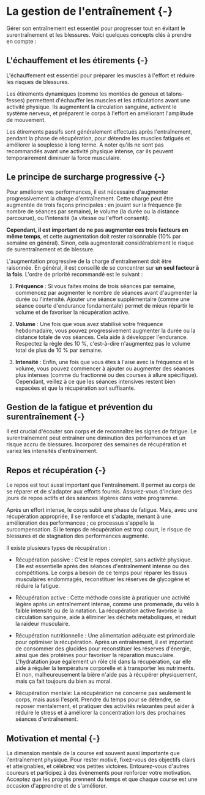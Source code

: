 

# La gestion de l'entraînement {-}

Gérer son entraînement est essentiel pour progresser tout en évitant le surentraînement et les blessures.
Voici quelques concepts clés à prendre en compte :

## L'échauffement et les étirements {-}

L'échauffement est essentiel pour préparer les muscles à l'effort et réduire les risques de blessures.

Les étirements dynamiques (comme les montées de genoux et talons-fesses) permettent d'échauffer les muscles et les articulations avant une activité physique. Ils augmentent la circulation sanguine, activent le système nerveux, et préparent le corps à l'effort en améliorant l'amplitude de mouvement.

Les étirements passifs sont généralement effectués après l'entraînement, pendant la phase de récupération, pour détendre les muscles fatigués et améliorer la souplesse à long terme. À noter qu'ils ne sont pas recommandés avant une activité physique intense, car ils peuvent temporairement diminuer la force musculaire.

## Le principe de surcharge progressive {-}

Pour améliorer vos performances, il est nécessaire d'augmenter progressivement la charge d'entraînement.
Cette charge peut être augmentée de trois façons principales : en jouant sur la fréquence (le nombre de séances par semaine),
le volume (la durée ou la distance parcourue), ou l'intensité (la vitesse ou l'effort consenti).

**Cependant, il est important de ne pas augmenter ces trois facteurs en même temps**, et cette augmentation doit rester raisonnable (10% par semaine en général).
Sinon, cela augmenterait considérablement le risque de surentraînement et de blessure.

L'augmentation progressive de la charge d'entraînement doit être raisonnée.
En général, il est conseillé de se concentrer sur **un seul facteur à la fois**.
L'ordre de priorité recommandé est le suivant :

1. **Fréquence** : Si vous faites moins de trois séances par semaine, commencez par augmenter le nombre de séances
avant d'augmenter la durée ou l'intensité. Ajouter une séance supplémentaire (comme une séance courte d'endurance fondamentale) permet de mieux répartir le volume et de favoriser la récupération active.

2. **Volume** : Une fois que vous avez stabilisé votre fréquence hebdomadaire, vous pouvez progressivement augmenter
la durée ou la distance totale de vos séances. Cela aide à développer l'endurance. Respectez la règle des 10 %,
c'est-à-dire n'augmentez pas le volume total de plus de 10 % par semaine.

3. **Intensité** : Enfin, une fois que vous êtes à l'aise avec la fréquence et le volume, vous pouvez commencer
à ajouter ou augmenter des séances plus intenses (comme du fractionné ou des courses à allure spécifique).
Cependant, veillez à ce que les séances intensives restent bien espacées et que la récupération soit suffisante.


## Gestion de la fatigue et prévention du surentraînement {-}

Il est crucial d'écouter son corps et de reconnaître les signes de fatigue.
Le surentraînement peut entraîner une diminution des performances et un risque accru de blessures.
Incorporez des semaines de récupération et variez les intensités d'entraînement.

## Repos et récupération {-}

Le repos est tout aussi important que l'entraînement.
Il permet au corps de se réparer et de s'adapter aux efforts fournis.
Assurez-vous d'inclure des jours de repos actifs et des séances légères dans votre programme.

Après un effort intense, le corps subit une phase de fatigue. 
Mais, avec une récupération appropriée, il se renforce et s'adapte, menant à une amélioration des performances ; ce processus s'appelle la surcompensation.
Si le temps de récupération est trop court, le risque de blessures et de stagnation des performances augmente.

Il existe plusieurs types de récupération :

- Récupération passive : C'est le repos complet, sans activité physique.
Elle est essentielle après des séances d'entraînement intense ou des compétitions.
Le corps a besoin de ce temps pour réparer les tissus musculaires endommagés,
reconstituer les réserves de glycogène et réduire la fatigue.

- Récupération active : Cette méthode consiste à pratiquer une activité légère après un entraînement intense,
comme une promenade, du vélo à faible intensité ou de la natation.
La récupération active favorise la circulation sanguine,
aide à éliminer les déchets métaboliques, et réduit la raideur musculaire.

- Récupération nutritionnelle : Une alimentation adéquate est primordiale pour optimiser la récupération.
Après un entraînement, il est important de consommer des glucides pour reconstituer les réserves d'énergie,
ainsi que des protéines pour favoriser la réparation musculaire.
L'hydratation joue également un rôle clé dans la récupération,
car elle aide à réguler la température corporelle et à transporter les nutriments.
Et non, malheureusement la bière n'aide pas à récupérer physiquement, mais ça fait toujours du bien au moral.

- Récupération mentale: La récupération ne concerne pas seulement le corps, mais aussi l'esprit.
Prendre du temps pour se détendre, se reposer mentalement,
et pratiquer des activités relaxantes peut aider à réduire le stress
et à améliorer la concentration lors des prochaines séances d'entraînement.


## Motivation et mental {-}

La dimension mentale de la course est souvent aussi importante que l'entraînement physique.
Pour rester motivé, fixez-vous des objectifs clairs et atteignables, et célébrez vos petites victoires.
Entourez-vous d'autres coureurs et participez à des évènements pour renforcer votre motivation.
Acceptez que les progrès prennent du temps et que chaque course est une occasion d'apprendre et de s'améliorer.
